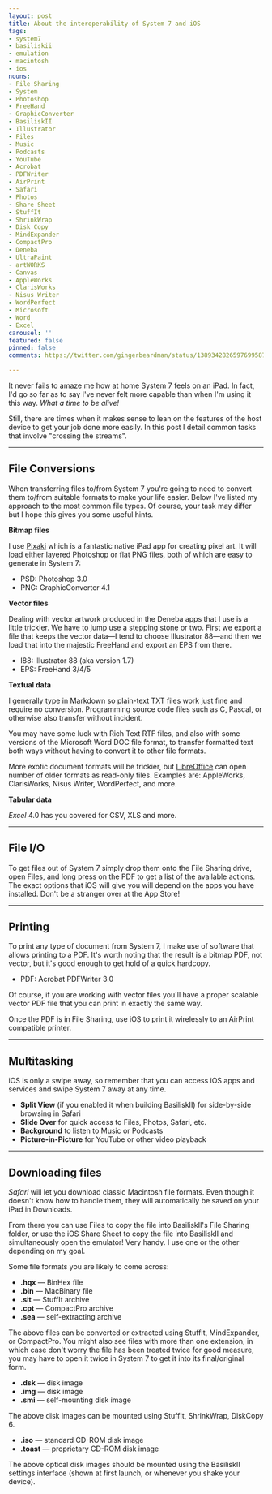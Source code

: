 ```yaml
---
layout: post
title: About the interoperability of System 7 and iOS
tags:
- system7
- basiliskii
- emulation
- macintosh
- ios
nouns:
- File Sharing
- System
- Photoshop
- FreeHand
- GraphicConverter
- BasiliskII
- Illustrator
- Files
- Music
- Podcasts
- YouTube
- Acrobat
- PDFWriter
- AirPrint
- Safari
- Photos
- Share Sheet
- StuffIt
- ShrinkWrap
- Disk Copy
- MindExpander
- CompactPro
- Deneba
- UltraPaint
- artWORKS
- Canvas
- AppleWorks
- ClarisWorks
- Nisus Writer
- WordPerfect
- Microsoft
- Word
- Excel
carousel: ''
featured: false
pinned: false
comments: https://twitter.com/gingerbeardman/status/1389342826597699587

---
```

It never fails to amaze me how at home System 7 feels on an iPad. In fact, I'd go so far as to say I've never felt more capable than when I'm using it this way. *What a time to be alive!*

Still, there are times when it makes sense to lean on the features of the host device to get your job done more easily. In this post I detail common tasks that involve "crossing the streams".

---

## File Conversions

When transferring files to/from System 7 you're going to need to convert them to/from suitable formats to make your life easier. Below I've listed my approach to the most common file types. Of course, your task may differ but I hope this gives you some useful hints.

**Bitmap files**

I use [Pixaki](https://pixaki.com) which is a fantastic native iPad app for creating pixel art. It will load either layered Photoshop or flat PNG files, both of which are easy to generate in System 7:

- PSD: Photoshop 3.0
- PNG: GraphicConverter 4.1

**Vector files**

Dealing with vector artwork produced in the Deneba apps that I use is a little trickier. We have to jump use a stepping stone or two. First we export a file that keeps the vector data—I tend to choose Illustrator 88—and then we load that into the majestic FreeHand and export an EPS from there.

- I88: Illustrator 88 (aka version 1.7)
- EPS: FreeHand 3/4/5

**Textual data**

I generally type in Markdown so plain-text TXT files work just fine and require no conversion. Programming source code files such as C, Pascal, or otherwise also transfer without incident.

You may have some luck with Rich Text RTF files, and also with some versions of the Microsoft Word DOC file format, to transfer formatted text both ways without having to convert it to other file formats.

More exotic document formats will be trickier, but [LibreOffice](https://www.libreoffice.org) can open number of older formats as read-only files. Examples are: AppleWorks, ClarisWorks, Nisus Writer, WordPerfect, and more.

**Tabular data**

*Excel* 4.0 has you covered for CSV, XLS and more.

---

## File I/O

To get files out of System 7 simply drop them onto the File Sharing drive, open Files, and long press on the PDF to get a list of the available actions. The exact options that iOS will give you will depend on the apps you have installed. Don't be a stranger over at the App Store!

---

## Printing

To print any type of document from System 7, I make use of software that allows printing to a PDF. It's worth noting that the result is a bitmap PDF, not vector, but it's good enough to get hold of a quick hardcopy.

- PDF: Acrobat PDFWriter 3.0

Of course, if you are working with vector files you'll have a proper scalable vector PDF file that you can print in exactly the same way.

Once the PDF is in File Sharing, use iOS to print it wirelessly to an AirPrint compatible printer.

---

## Multitasking

iOS is only a swipe away, so remember that you can access iOS apps and services and swipe System 7 away at any time.

- **Split View** (if you enabled it when building BasiliskII) for side-by-side browsing in Safari
- **Slide Over** for quick access to Files, Photos, Safari, etc.
- **Background** to listen to Music or Podcasts
- **Picture-in-Picture** for YouTube or other video playback

---

## Downloading files

*Safari* will let you download classic Macintosh file formats. Even though it doesn't know how to handle them, they will automatically be saved on your iPad in Downloads.

From there you can use Files to copy the file into BasiliskII's File Sharing folder, or use the iOS Share Sheet to copy the file into BasiliskII and simultaneously open the emulator! Very handy. I use one or the other depending on my goal.

Some file formats you are likely to come across:

- **.hqx** — BinHex file
- **.bin** — MacBinary file
- **.sit** — StuffIt archive
- **.cpt** — CompactPro archive
- **.sea** — self-extracting archive

The above files can be converted or extracted using StuffIt, MindExpander, or CompactPro. You might also see files with more than one extension, in which case don't worry the file has been treated twice for good measure, you may have to open it twice in System 7 to get it into its final/original form.

- **.dsk** — disk image
- **.img** — disk image
- **.smi** — self-mounting disk image

The above disk images can be mounted using StuffIt, ShrinkWrap, DiskCopy 6.

- **.iso** — standard CD-ROM disk image
- **.toast** — proprietary CD-ROM disk image

The above optical disk images should be mounted using the BasiliskII settings interface (shown at first launch, or whenever you shake your device).
